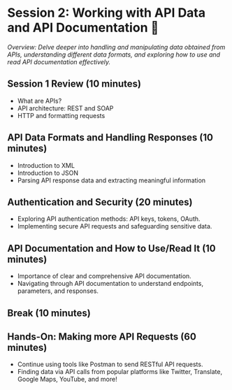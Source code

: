 # Session 2: Working with API Data and API Documentation 📜
_Overview: Delve deeper into handling and manipulating data obtained from APIs, understanding different data formats, and exploring how to use and read API documentation effectively._

## Session 1 Review (10 minutes)
* What are APIs?
* API architecture: REST and SOAP
* HTTP and formatting requests

## API Data Formats and Handling Responses (10 minutes)
* Introduction to XML
* Introduction to JSON
* Parsing API response data and extracting meaningful information

## Authentication and Security (20 minutes)
* Exploring API authentication methods: API keys, tokens, OAuth.
* Implementing secure API requests and safeguarding sensitive data.

## API Documentation and How to Use/Read It (10 minutes)
* Importance of clear and comprehensive API documentation.
* Navigating through API documentation to understand endpoints, parameters, and responses.

## Break (10 minutes)

## Hands-On: Making more API Requests (60 minutes)
* Continue using tools like Postman to send RESTful API requests.
* Finding data via API calls from popular platforms like Twitter, Translate, Google Maps, YouTube, and more!
  
